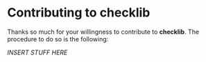 # Contributing to checklib

Thanks so much for your willingness to contribute to **checklib**.  The procedure to do so is the following:

*INSERT STUFF HERE*
